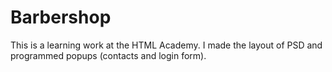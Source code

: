 # Barbershop

This is a learning work at the HTML Academy.
I made the layout of PSD and programmed popups (contacts and login form).



